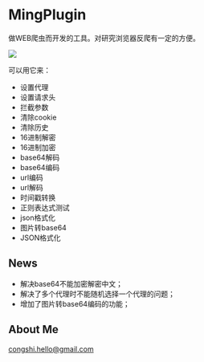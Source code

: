 # MingPlugin

做WEB爬虫而开发的工具。对研究浏览器反爬有一定的方便。

![](http://serv_pro:3000/kael/MingPlugin/raw/master/look.jpg)

可以用它来：
* 设置代理
* 设置请求头
* 拦截参数
* 清除cookie
* 清除历史	
* 16进制解密
* 16进制加密
* base64解码
* base64编码
* url编码
* url解码
* 时间戳转换
* 正则表达式测试
* json格式化
* 图片转base64
* JSON格式化


## News

* 解决base64不能加密解密中文；
* 解决了多个代理时不能随机选择一个代理的问题；
* 增加了图片转base64编码的功能；

## About Me

congshi.hello@gmail.com
